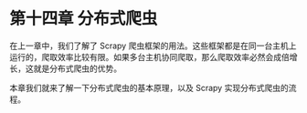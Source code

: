 # 第十四章 分布式爬虫

在上一章中，我们了解了 Scrapy 爬虫框架的用法。这些框架都是在同一台主机上运行的，爬取效率比较有限。如果多台主机协同爬取，那么爬取效率必然会成倍增长，这就是分布式爬虫的优势。

本章我们就来了解一下分布式爬虫的基本原理，以及 Scrapy 实现分布式爬虫的流程。